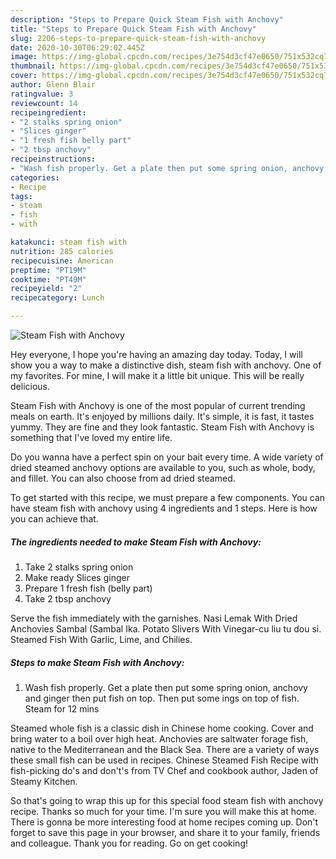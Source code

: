 ```yaml
---
description: "Steps to Prepare Quick Steam Fish with Anchovy"
title: "Steps to Prepare Quick Steam Fish with Anchovy"
slug: 2206-steps-to-prepare-quick-steam-fish-with-anchovy
date: 2020-10-30T06:29:02.445Z
image: https://img-global.cpcdn.com/recipes/3e754d3cf47e0650/751x532cq70/steam-fish-with-anchovy-recipe-main-photo.jpg
thumbnail: https://img-global.cpcdn.com/recipes/3e754d3cf47e0650/751x532cq70/steam-fish-with-anchovy-recipe-main-photo.jpg
cover: https://img-global.cpcdn.com/recipes/3e754d3cf47e0650/751x532cq70/steam-fish-with-anchovy-recipe-main-photo.jpg
author: Glenn Blair
ratingvalue: 3
reviewcount: 14
recipeingredient:
- "2 stalks spring onion"
- "Slices ginger"
- "1 fresh fish belly part"
- "2 tbsp anchovy"
recipeinstructions:
- "Wash fish properly. Get a plate then put some spring onion, anchovy and ginger then put fish on top. Then put some ings on top of fish. Steam for 12 mins"
categories:
- Recipe
tags:
- steam
- fish
- with

katakunci: steam fish with 
nutrition: 285 calories
recipecuisine: American
preptime: "PT19M"
cooktime: "PT49M"
recipeyield: "2"
recipecategory: Lunch

---
```



![Steam Fish with Anchovy](https://img-global.cpcdn.com/recipes/3e754d3cf47e0650/751x532cq70/steam-fish-with-anchovy-recipe-main-photo.jpg)

Hey everyone, I hope you're having an amazing day today. Today, I will show you a way to make a distinctive dish, steam fish with anchovy. One of my favorites. For mine, I will make it a little bit unique. This will be really delicious.

Steam Fish with Anchovy is one of the most popular of current trending meals on earth. It's enjoyed by millions daily. It's simple, it is fast, it tastes yummy. They are fine and they look fantastic. Steam Fish with Anchovy is something that I've loved my entire life.

Do you wanna have a perfect spin on your bait every time. A wide variety of dried steamed anchovy options are available to you, such as whole, body, and fillet. You can also choose from ad dried steamed.


To get started with this recipe, we must prepare a few components. You can have steam fish with anchovy using 4 ingredients and 1 steps. Here is how you can achieve that.

<!--inarticleads1-->

##### The ingredients needed to make Steam Fish with Anchovy:

1. Take 2 stalks spring onion
1. Make ready Slices ginger
1. Prepare 1 fresh fish (belly part)
1. Take 2 tbsp anchovy


Serve the fish immediately with the garnishes. Nasi Lemak With Dried Anchovies Sambal (Sambal Ika. Potato Slivers With Vinegar-cu liu tu dou si. Steamed Fish With Garlic, Lime, and Chilies. 

<!--inarticleads2-->

##### Steps to make Steam Fish with Anchovy:

1. Wash fish properly. Get a plate then put some spring onion, anchovy and ginger then put fish on top. Then put some ings on top of fish. Steam for 12 mins


Steamed whole fish is a classic dish in Chinese home cooking. Cover and bring water to a boil over high heat. Anchovies are saltwater forage fish, native to the Mediterranean and the Black Sea. There are a variety of ways these small fish can be used in recipes. Chinese Steamed Fish Recipe with fish-picking do&#39;s and don&#39;t&#39;s from TV Chef and cookbook author, Jaden of Steamy Kitchen. 

So that's going to wrap this up for this special food steam fish with anchovy recipe. Thanks so much for your time. I'm sure you will make this at home. There is gonna be more interesting food at home recipes coming up. Don't forget to save this page in your browser, and share it to your family, friends and colleague. Thank you for reading. Go on get cooking!
